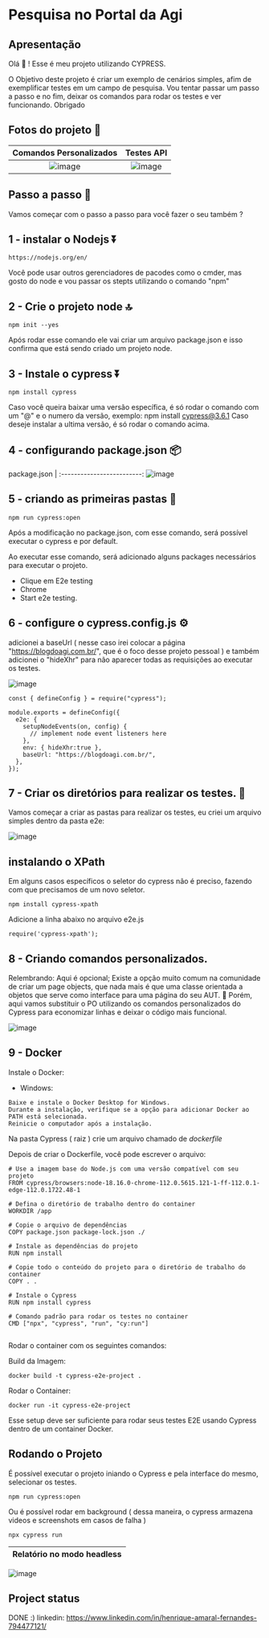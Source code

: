 # Pesquisa no Portal da Agi

 ## Apresentação

Olá :wave: ! Esse é meu projeto utilizando CYPRESS. 

O Objetivo deste projeto é criar um exemplo de cenários simples, afim de exemplificar testes em um campo de pesquisa. 
Vou tentar passar um passo a passo e no fim, deixar os comandos para rodar os testes e ver funcionando. Obrigado


## Fotos do projeto 📸

Comandos Personalizados           |   Testes API           | 
:-------------------------: | :-------------------------:
![image](https://github.com/user-attachments/assets/5957a371-3e02-4516-aa37-0b8259574938) | ![image](https://github.com/user-attachments/assets/d8a865e6-e411-4997-b336-164bb9826a96)





## Passo a passo :foot:

Vamos começar com o passo a passo para você fazer o seu também ?


<!-- Already a pro? Just edit this README.md and make it your own. Want to make it easy? [Use the template at the bottom](#editing-this-readme)! -->

## 1 - instalar o Nodejs ⏬

```
https://nodejs.org/en/
```
Você pode usar outros gerenciadores de pacodes como o cmder, mas gosto do node e vou passar os stepts utilizando o comando "npm"

## 2 - Crie o projeto node 🔝

```
npm init --yes

```
Após rodar esse comando ele vai criar um arquivo package.json e isso confirma que está sendo criado um projeto node. 


## 3 - Instale o cypress ⏬

```
npm install cypress

```
Caso você queira baixar uma versão específica, é só rodar o comando com um "@" e o numero da versão, exemplo: npm install cypress@3.6.1
Caso deseje instalar a ultima versão, é só rodar o comando acima. 


## 4 - configurando package.json 📦

package.json               | 
:-------------------------:
![image](https://github.com/user-attachments/assets/ef2d4953-0e01-4108-9c07-07df94fc4b79)


## 5 - criando as primeiras pastas :open_file_folder:

```
npm run cypress:open
```

Após a modificação no package.json, com esse comando, será possível executar o cypress e por default.

Ao executar esse comando, será adicionado alguns packages necessários para executar o projeto. 
* Clique em E2e testing 
* Chrome
* Start e2e testing.

## 6 - configure o cypress.config.js ⚙️

adicionei a baseUrl ( nesse caso irei colocar a página "https://blogdoagi.com.br/", que é o foco desse projeto pessoal ) e também adicionei o "hideXhr" para não aparecer todas as requisições ao executar os testes. 

![image](https://github.com/user-attachments/assets/2fea4e8d-def9-4663-9015-5c02219e8b1a)



```
const { defineConfig } = require("cypress");

module.exports = defineConfig({
  e2e: {
    setupNodeEvents(on, config) {
      // implement node event listeners here
    },
    env: { hideXhr:true },
    baseUrl: "https://blogdoagi.com.br/",
  },
});

```


## 7 - Criar os diretórios para realizar os testes. 📁

Vamos começar a criar as pastas para realizar os testes, eu criei um arquivo simples dentro da pasta e2e: 

![image](https://github.com/user-attachments/assets/4530831e-8380-495f-a605-2e197c18391e)

## instalando o XPath

Em alguns casos específicos o seletor do cypress não é preciso, fazendo com que precisamos de um novo seletor. 

```
npm install cypress-xpath
```
Adicione a linha abaixo no arquivo e2e.js

```
require('cypress-xpath');
```

## 8 - Criando comandos personalizados. 

Relembrando: Aqui é opcional; 
Existe a opção muito comum na comunidade de criar um page objects, que nada mais é que uma classe orientada a objetos que serve como interface para uma página do seu AUT. 🙂
Porém, aqui vamos substituir o PO utilizando os comandos personalizados do Cypress para economizar linhas e deixar o código mais funcional. 


![image](https://github.com/user-attachments/assets/7c4443e3-6f63-4660-87c8-d9192bb1b436)


## 9 - Docker
 Instale o Docker:
 
* Windows:
```
Baixe e instale o Docker Desktop for Windows.
Durante a instalação, verifique se a opção para adicionar Docker ao PATH está selecionada.
Reinicie o computador após a instalação.
```
Na pasta Cypress ( raiz ) crie um arquivo chamado de *dockerfile*

Depois de criar o Dockerfile, você pode escrever o arquivo:  

```
# Use a imagem base do Node.js com uma versão compatível com seu projeto
FROM cypress/browsers:node-18.16.0-chrome-112.0.5615.121-1-ff-112.0.1-edge-112.0.1722.48-1

# Defina o diretório de trabalho dentro do container
WORKDIR /app

# Copie o arquivo de dependências
COPY package.json package-lock.json ./

# Instale as dependências do projeto
RUN npm install

# Copie todo o conteúdo do projeto para o diretório de trabalho do container
COPY . .

# Instale o Cypress
RUN npm install cypress 

# Comando padrão para rodar os testes no container
CMD ["npx", "cypress", "run", "cy:run"]


```

Rodar o container com os seguintes comandos:

Build da Imagem:

```
docker build -t cypress-e2e-project .
```

Rodar o Container:

```
docker run -it cypress-e2e-project
```

Esse setup deve ser suficiente para rodar seus testes E2E usando Cypress dentro de um container Docker.

## Rodando o Projeto

É possível executar o projeto iniando o Cypress e pela interface do mesmo, selecionar os testes.
```
npm run cypress:open
```

Ou é possível rodar em background ( dessa maneira, o cypress armazena videos e screenshots em casos de falha ) 

```
npx cypress run 
```
Relatório no modo headless         | 
:-------------------------: | 
![image](https://github.com/user-attachments/assets/5c0bf51c-b188-46b4-857b-8eb141f454bb)



## Project status
DONE :)
linkedin: https://www.linkedin.com/in/henrique-amaral-fernandes-794477121/
